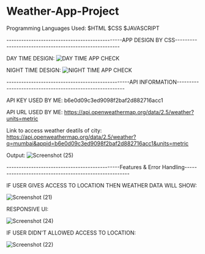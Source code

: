 # Weather-App-Project
Programming Languages Used:
$HTML
$CSS
$JAVASCRIPT

-----------------------------------------------APP DESIGN BY CSS-------------------------------------------------------

DAY TIME DESIGN:
![DAY TIME APP CHECK](https://github.com/user-attachments/assets/66827b6b-50ca-4907-b65e-74d3ac8d911a)


NIGHT TIME DESIGN:
![NIGHT TIME APP CHECK](https://github.com/user-attachments/assets/08777885-de16-40e1-8a43-b125628d7185)

--------------------------------------------------API INFORMATION---------------------------------------------------------

API KEY USED BY ME: b6e0d09c3ed9098f2baf2d882716acc1

API URL USED BY ME: https://api.openweathermap.org/data/2.5/weather?units=metric

Link to access weather deatils of city: https://api.openweathermap.org/data/2.5/weather?q=mumbai&appid=b6e0d09c3ed9098f2baf2d882716acc1&units=metric

Output:
![Screenshot (25)](https://github.com/user-attachments/assets/4a37004c-378c-41bb-8663-4be8274fc4f7)

----------------------------------------------Features & Error Handling-------------------------------------------------------

IF USER GIVES ACCESS TO LOCATION THEN WEATHER DATA WILL SHOW:

![Screenshot (21)](https://github.com/user-attachments/assets/2170ed7b-d6b0-4ce9-a3c0-7e71bd682b46)

RESPONSIVE UI:

![Screenshot (24)](https://github.com/user-attachments/assets/e022aa91-8db8-49ba-9709-58b3e747b3a0)


IF USER DIDN'T ALLOWED ACCESS TO LOCATION:

![Screenshot (22)](https://github.com/user-attachments/assets/cc2a4c74-345f-4644-94e5-9165e04f6d44)



